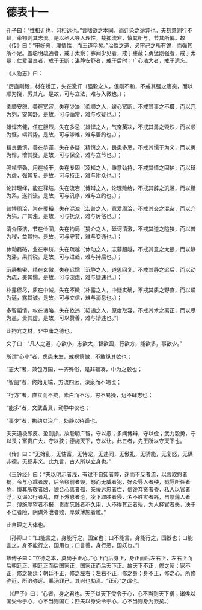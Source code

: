 # 德表十一

孔子曰：“性相近也，习相远也。”言嗜欲之本同，而迁染之途异也。夫刻意则行不肆，牵物则其志流。是以圣人导人理性，裁抑流宕，慎其所与，节其所偏。故《传》曰：“审好恶，理情性，而王道毕矣。”治性之道，必审己之所有馀，而强其所不足。盖聪明疏通者，戒于太察；寡闻少见者，戒于壅蔽；勇猛刚强者，戒于太暴；仁爱温良者，戒于无断；湛静安舒者，戒于后时；广心浩大者，戒于遗忘。

《人物志》曰：

“厉直刚毅，材在矫正，失在激讦〔强毅之人，佷刚不和，不戒其强之唐突，而以顺为挠，厉其亢。是故，可与立法，难与入微也。〕；

柔顺安恕，美在宽容，失在少决〔柔顺之人，缓心宽断，不戒其事之不摄，而以亢为刿，安其舒。是故，可与循常，难与权疑也。〕；

雄悍杰健，任在胆烈，失在多忌〔雄悍之人，气奋英决，不戒其勇之毁跌，而以顺为恇，竭其势。是故，可与涉难，难与居约也。〕；

精良畏慎，善在恭谨，失在多疑〔精慎之人，畏患多忌，不戒其懦于为义，而以勇为悍，增其疑。是故，可与保全，难与立节也。〕；

强楷坚劲，用在桢干，失在专固〔凌楷之人，秉意劲持，不戒其情之固护，而以辩为虚，强其专。是故，可与持正，难与附众也。〕；

论辩理绎，能在释结，失在流宕〔博辩之人，论理赡给，不戒其辞之汎滥，而以楷为系，遂其流。是故，可与汎序，难与立约也。〕；

普博周洽，崇在覆裕，失在混浊〔宏普之人，意爱周洽，不戒其交之混杂，而以介为狷，广其浊。是故，可与抚众，难与厉俗也。〕；

清介廉洁，节在俭固，失在拘局〔狷介之人，砥诃清激，不戒其道之隘狭，而以普为秽，益其拘。是故，可与守节，难与变通也。〕；

休动磊硌，业在攀跻，失在疏越〔休动之人，志慕超越，不戒其意之太猥，而以静为滞，果其锐。是故，可与进趋，难与持后也。〕；

沉静机密，精在玄微，失在迟懦〔沉静之人，道思回复，不戒其静之迟后，而以动为疏，美其懦。是故，可与深虑，难与捷速也。〕；

朴露径尽，质在中诚，失在不微〔朴露之人，中疑实确，不戒其质之野直，而以谲为诞，露其诚。是故，可与立信，难与消息也。〕；

多智韬情，权在谲略，失在依违〔韬谲之人，原度取容，不戒其术之离正，而以尽为愚，贵其虚。是故，可以赞善，难与矫违也。”〕

此拘亢之材，非中庸之德也。

文子曰：“凡人之道，心欲小，志欲大，智欲圆，行欲方，能欲多，事欲少。”

所谓“心小”者，虑患未生，戒祸慎微，不敢纵其欲也；

“志大”者，兼包万国，一齐殊俗，是非辐凑，中为之毂也；

“智圆”者，终始无端，方流四远，深泉而不竭也；

“行方”者，直立而不挠，素白而不污，穷不易操，远不肆志也；

“能多”者，文武备具，动静中仪也；

“事少”者，执约以治广，处静以待躁也。

夫天道极即反、盈则损。故聪明广智，守以愚；多闻博辩，守以俭；武力毅勇，守以畏；富贵广大，守以狭；德施天下，守以让。此五者，先王所以守天下也。

《传》曰：“无始乱，无怙富，无恃宠，无违同，无傲礼，无骄能，无复怒，无谋非德，无犯非义。此九言，古人所以立身也。”

《玉钤经》曰：“夫以明示者浅，有过不自知者弊，迷而不反者流，以言取怨者祸，令与心乖者废，后令缪前者毁，怒而无威者犯，好众辱人者殃，戮辱所任者危，慢其所敬者凶，貌合心离者孤，亲佞远忠者亡，信谗弃贤者昏，私人以官者浮，女谒公行者乱，群下外恩者沦，凌下取胜者侵，名不胜实者耗，自厚薄人者弃，薄施厚望者不报，贵而忘贱者不久用，人不得其正者殆，为人择官者失，决于不仁者险，阴谋外泄者败，厚敛薄施者雕。”

此自理之大体也。

〔孙卿曰：“口能言之，身能行之，国宝也；口不能言，身能行之，国器也；口能言之，身不能行之，国用也；口言善，身行恶，国妖也。”〕

故傅子曰：“立德之本，莫尚乎正心。”心正而后身正，身正而后左右正，左右正而后朝廷正，朝廷正而后国家正，国家正而后天下正。故天下不正，修之家；家不正，修之朝廷；朝廷不正，修之左右；左右不正，修之身；身不正，修之心。所修弥近，所济弥远。禹汤罪己，其兴也勃焉。“正心”之谓也。

〔《尸子》曰：“心者，身之君也。天子以天下受令于心，心不当则天下祸；诸侯以国受令于心，心不当则国亡；匹夫以身受令于心，心不当则身为戮矣。〕


